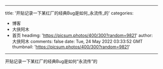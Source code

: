 
---
title: '开贴记录一下某红厂的经典Bug是如何_永流传_的'
categories: 
 - 博客
 - 大侠阿木
 - 首页
headimg: 'https://picsum.photos/400/300?random=9821'
author: 大侠阿木
comments: false
date: Tue, 24 May 2022 03:33:52 GMT
thumbnail: 'https://picsum.photos/400/300?random=9821'
---

<div>   
开贴记录一下某红厂的经典Bug是如何“永流传”的  
</div>
            